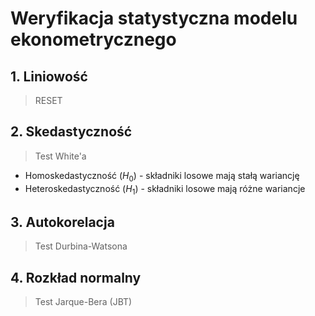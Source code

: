 # Weryfikacja statystyczna modelu ekonometrycznego

## 1. Liniowość

> RESET

## 2. Skedastyczność

> Test White'a

- Homoskedastyczność ($H_0$) - składniki losowe mają stałą wariancję
- Heteroskedastyczność ($H_1$) - składniki losowe mają różne wariancje

## 3. Autokorelacja

> Test Durbina-Watsona

## 4. Rozkład normalny

> Test Jarque-Bera (JBT)
